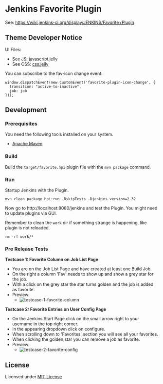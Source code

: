 # Jenkins Favorite Plugin

See: https://wiki.jenkins-ci.org/display/JENKINS/Favorite+Plugin


## Theme Developer Notice

UI Files:

  * See JS: [javascript.jelly](./src/main/resources/hudson/plugins/favorite/assets/javascript.jelly)
  * See CSS: [css.jelly](./src/main/resources/hudson/plugins/favorite/assets/css.jelly)

You can subscribe to the fav-icon change event:

```
window.dispatchEvent(new CustomEvent('favorite-plugin-icon-change', {
  transition: "active-to-inactive",
  job: job
}));
```


## Development

### Prerequisites

You need the following tools installed on your system.

  * [Apache Maven](https://maven.apache.org/)
  
### Build

Build the `target/favorite.hpi` plugin file with the `mvn package` command.

### Run

Startup Jenkins with the Plugin.  

```
mvn clean package hpi:run -DskipTests -Djenkins.version=2.32
```

Now go to http://localhost:8080/jenkins and test the Plugin.
You might need to update plugins via GUI.

Remember to clean the `work` dir if something strange is happening, like plugin is not reloaded.

```
rm -rf work/*
```

### Pre Release Tests
 
 **Testcase 1: Favorite Column on Job List Page**
 
  * You are on the Job List Page and have created at least one Build Job.
  * On the right a column 'Fav' needs to show up and show a grey star for the job.
  * With a click on the grey star the star turns golden and the job is added as favorite.
  * Preview: 
    * ![testcase-1-favorite-column](https://cloud.githubusercontent.com/assets/12599965/20640106/2d7b5094-b3d6-11e6-8623-180056acb82d.gif)
 
 
 **Testcase 2: Favorite Entries on User Config Page**
 
  * On the Jenkins Start Page click on the small arrow right to your username in the top right corner.
  * In the appearing dropdown click on configure.
  * When scrolling down to 'Favorites' section you will see all your favorites.
  * When clicking the golden star you can remove a job as favorite.
  * Preview:
    * ![testcase-2-favorite-config](https://cloud.githubusercontent.com/assets/12599965/20640200/f0c3b806-b3d7-11e6-9fd9-43a2676b0dc8.gif)
 
## License

Licensed under [MIT License](./LICENSE.md)
